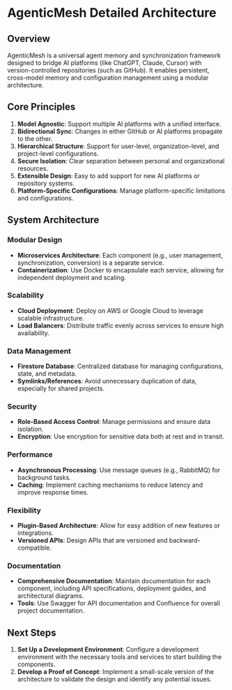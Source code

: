 # AgenticMesh Detailed Architecture

## Overview

AgenticMesh is a universal agent memory and synchronization framework designed to bridge AI platforms (like ChatGPT, Claude, Cursor) with version-controlled repositories (such as GitHub). It enables persistent, cross-model memory and configuration management using a modular architecture.

## Core Principles

1. **Model Agnostic**: Support multiple AI platforms with a unified interface.
2. **Bidirectional Sync**: Changes in either GitHub or AI platforms propagate to the other.
3. **Hierarchical Structure**: Support for user-level, organization-level, and project-level configurations.
4. **Secure Isolation**: Clear separation between personal and organizational resources.
5. **Extensible Design**: Easy to add support for new AI platforms or repository systems.
6. **Platform-Specific Configurations**: Manage platform-specific limitations and configurations.

## System Architecture

### Modular Design

- **Microservices Architecture**: Each component (e.g., user management, synchronization, conversion) is a separate service.
- **Containerization**: Use Docker to encapsulate each service, allowing for independent deployment and scaling.

### Scalability

- **Cloud Deployment**: Deploy on AWS or Google Cloud to leverage scalable infrastructure.
- **Load Balancers**: Distribute traffic evenly across services to ensure high availability.

### Data Management

- **Firestore Database**: Centralized database for managing configurations, state, and metadata.
- **Symlinks/References**: Avoid unnecessary duplication of data, especially for shared projects.

### Security

- **Role-Based Access Control**: Manage permissions and ensure data isolation.
- **Encryption**: Use encryption for sensitive data both at rest and in transit.

### Performance

- **Asynchronous Processing**: Use message queues (e.g., RabbitMQ) for background tasks.
- **Caching**: Implement caching mechanisms to reduce latency and improve response times.

### Flexibility

- **Plugin-Based Architecture**: Allow for easy addition of new features or integrations.
- **Versioned APIs**: Design APIs that are versioned and backward-compatible.

### Documentation

- **Comprehensive Documentation**: Maintain documentation for each component, including API specifications, deployment guides, and architectural diagrams.
- **Tools**: Use Swagger for API documentation and Confluence for overall project documentation.

## Next Steps

1. **Set Up a Development Environment**: Configure a development environment with the necessary tools and services to start building the components.
2. **Develop a Proof of Concept**: Implement a small-scale version of the architecture to validate the design and identify any potential issues.
